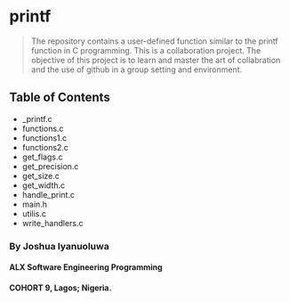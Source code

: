 # printf
>The repository contains a user-defined function similar to the printf function in C programming. This is a collaboration project. The objective of this project is to learn and master the art of collabration and the use of github in a group setting and environment.

##  Table of Contents
* _printf.c
* functions.c
* functions1.c
* functions2.c
* get_flags.c
* get_precision.c
* get_size.c
* get_width.c
* handle_print.c
* main.h
* utilis.c
* write_handlers.c

### By Joshua Iyanuoluwa

#### ALX Software Engineering Programming

#### COHORT 9, Lagos; Nigeria.
